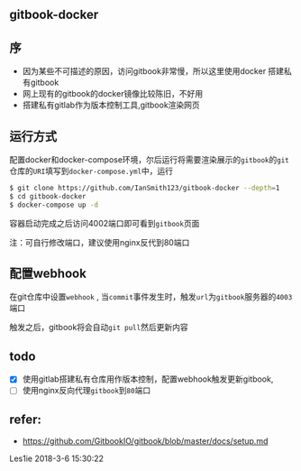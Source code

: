 ## gitbook-docker
##  序

- 因为某些不可描述的原因，访问gitbook非常慢，所以这里使用docker 搭建私有gitbook
- 网上现有的gitbook的docker镜像比较陈旧，不好用
- 搭建私有gitlab作为版本控制工具,gitbook渲染网页

## 运行方式
配置docker和docker-compose环境，尔后运行将需要渲染展示的`gitbook`的`git` 仓库的`URI`填写到`docker-compose.yml`中，运行
```bash
$ git clone https://github.com/IanSmith123/gitbook-docker --depth=1
$ cd gitbook-docker
$ docker-compose up -d
```
容器启动完成之后访问4002端口即可看到`gitbook`页面

注：可自行修改端口，建议使用nginx反代到80端口

## 配置webhook
在git仓库中设置`webhook` , 当`commit`事件发生时，触发`url`为`gitbook`服务器的`4003`端口

触发之后，gitbook将会自动`git pull`然后更新内容

## todo
- [x] 使用gitlab搭建私有仓库用作版本控制，配置webhook触发更新gitbook,
- [ ] 使用nginx反向代理`gitbook`到`80`端口

## refer:
- https://github.com/GitbookIO/gitbook/blob/master/docs/setup.md



Les1ie
2018-3-6 15:30:22
